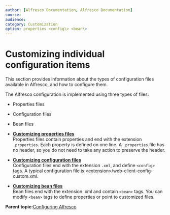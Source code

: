 ```yaml
---
author: [Alfresco Documentation, Alfresco Documentation]
source: 
audience: 
category: Customization
option: properties <config\> <bean\>
---
```


# Customizing individual configuration items

This section provides information about the types of configuration files available in Alfresco, and how to configure them.

The Alfresco configuration is implemented using three types of files:

-   Properties files
-   Configuration files
-   Bean files

-   **[Customizing properties files](../tasks/properties-config.md)**  
Properties files contain properties and end with the extension `.properties`. Each property is defined on one line. A `.properties` file has no header, so you do not need to take any action to preserve the header.
-   **[Customizing configuration files](../tasks/config-config.md)**  
Configuration files end with the extension `.xml`, and define `<config>` tags. A typical configuration file is <extension\>/web-client-config-custom.xml.
-   **[Customizing bean files](../tasks/bean-config.md)**  
Bean files end with the extension .xml and contain `<bean>` tags. You can modify `<bean>` tags to define properties or point to customized files.

**Parent topic:**[Configuring Alfresco](../concepts/ch-configuration.md)


